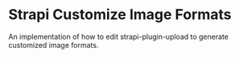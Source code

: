 # Strapi Customize Image Formats

An implementation of how to edit strapi-plugin-upload to generate customized image formats.
